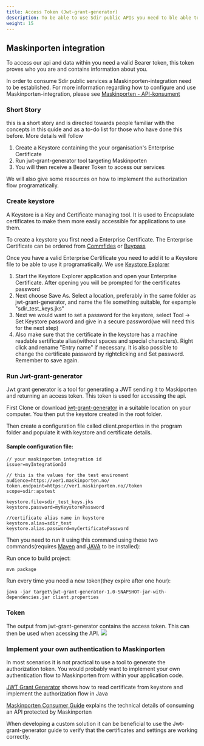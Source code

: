 ```yaml
---
title: Access Token (Jwt-grant-generator)
description: To be able to use Sdir public APIs you need to ble able to authenticate and have the necessary permissions. 
weight: 15
---
```


## Maskinporten integration 

To access our api and data within you need a valid Bearer token, this token proves who you are and contains information about you. 

In order to consume Sdir public services a Maskinporten-integration need to be established. For more information regarding how to configure and use Maskinporten-integration, please see [Maskinporten - API-konsument](https://difi.github.io/felleslosninger/maskinporten_guide_apikonsument.html)

### Short Story
this is a short story and is directed towards people familiar with the concepts in this quide and as a to-do list for those who have done this before. More details will follow

1. Create a Keystore containing the your organisation's Enterprise Certificate
2. Run jwt-grant-generator tool targeting Maskinporten
3. You will then receive a Bearer Token to access our services

We will also give some resources on how to implement the authorization flow programatically.

### Create keystore

A Keystore is a Key and Certificate managing tool. It is used to Encapsulate certificates to make them more easily accessible for applications to use them.

To create a keystore you first need a Enterprise Certificate. The Enterprise Certificate can be ordered from [Commfides](https://www.commfides.com/commfides-virksomhetssertifikat/) or [Buypass](https://www.buypass.no/produkter/virksomhetssertifikat-esegl)

Once you have a valid Enterprise Certificate you need to add it to a Keystore file to be able to use it programatically. We use [Keystore Explorer](https://keystore-explorer.org/)

1. Start the Keystore Explorer application and open your Enterprise Certificate. After opening you will be prompted for the certificates password
2. Next choose Save As. Select a location, preferably in the same folder as jwt-grant-generator, and name the file something suitable, for expample "sdir_test_keys.jks"
3. Next we would want to set a password for the keystore, select Tool -> Set Keystore password and give in a secure password(we will need this for the next step)
4. Also make sure that the certificate in the keystore has a machine readable sertificate alias(without spaces and special characters). Right click and rename "Entry name" if necessary. It is also possible to change the certificate password by rightclicking and Set password. Remember to save again.

### Run Jwt-grant-generator

Jwt grant generator is a tool for generating a JWT sending it to Maskiporten and returning an access token. This token is used for accessing the api.

First Clone or download [jwt-grant-generator](https://github.com/difi/jwt-grant-generator) in a suitable location on your computer. You then put the keystore created in the root folder.

Then create a configuration file called client.properties in the program folder and populate it with keystore and certificate details. 

#### Sample configuration file:

```
// your maskinporten integration id
issuer=myIntegrationId

// this is the values for the test enviroment
audience=https://ver1.maskinporten.no/
token.endpoint=https://ver1.maskinporten.no//token
scope=sdir:apstest

keystore.file=sdir_test_keys.jks
keystore.password=myKeystorePassword 

//certificate alias name in keystore
keystore.alias=sdir_test 
keystore.alias.password=myCertificatePassword
```

Then you need to run it using this command using these two commands(requires [Maven](https://maven.apache.org/install.html) and [JAVA](https://tutorials.visualstudio.com/Java/hello-world/install-jdk) to be installed):

Run once to build project:
```
mvn package
```
Run every time you need a new token(they expire after one hour):
```
java -jar target\jwt-grant-generator-1.0-SNAPSHOT-jar-with-dependencies.jar client.properties
```

### Token

The output from jwt-grant-generator contains the access token. This can then be used when acessing the API.
![](../images/jwtgrantgenrun.png)

### Implement your own authentication to Maskinporten

In most scenarios it is not practical to use a tool to generate the authorization token. You would probably want to implement your own authentication flow to Maskinporten from within your application code.

[JWT Grant Generator](https://github.com/difi/jwt-grant-generator) shows how to read certificate from keystore and implement the authorization flow in Java

[Maskinporten Consumer Guide](https://difi.github.io/felleslosninger/maskinporten_guide_apikonsument.html) explains the technical details of consuming an API protected by Maskinporten

When developing a custom solution it can be beneficial to use the Jwt-grant-generator guide to verify that the certificates and settings are working correctly.

